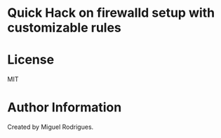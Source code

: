 # Quick Hack on firewalld setup  with customizable rules 

# License

MIT

# Author Information

Created by Miguel Rodrigues.
